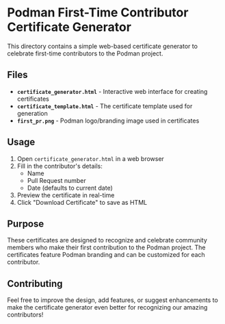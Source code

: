 # Podman First-Time Contributor Certificate Generator

This directory contains a simple web-based certificate generator to celebrate first-time contributors to the Podman project.

## Files

- **`certificate_generator.html`** - Interactive web interface for creating certificates
- **`certificate_template.html`** - The certificate template used for generation
- **`first_pr.png`** - Podman logo/branding image used in certificates

## Usage

1. Open `certificate_generator.html` in a web browser
2. Fill in the contributor's details:
   - Name
   - Pull Request number
   - Date (defaults to current date)
3. Preview the certificate in real-time
4. Click "Download Certificate" to save as HTML

## Purpose

These certificates are designed to recognize and celebrate community members who make their first contribution to the Podman project. The certificates feature Podman branding and can be customized for each contributor.

## Contributing

Feel free to improve the design, add features, or suggest enhancements to make the certificate generator even better for recognizing our amazing contributors! 